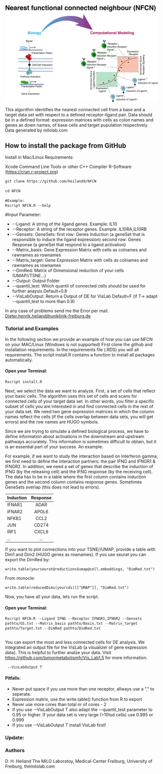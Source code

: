 
![Image](https://github.com/heilandd/NFCN/blob/master/Img.png)




This algorithm identifies the nearest connected cell from a base and a target data set with respect to a defined receptor-ligand pair. 
Data should be in a defined format: expression matrices with cells as colon names and genes as down names, of base cells and target pupulation respectively.  
Data generated by milolab.com



## How to install the package from GitHub

Install in Mac/Linux
Requirements: 

Xcode Command Line Tools or other C++ Compiler
R-Software (https://cran.r-project.org)

```
git clone https://github.com/heilandd/NFCN

cd NFCN

#Example:
Rscript NFCN.R --help

```

#Input Parameter: 

- --Ligand: A string of the ligand genes. Example: IL10
- --Receptor: A string of the receptor genes. Example: IL10RA,IL10RB
- --Gensets: GeneSets: 
            first row: Genes Induction (a geneSet that is responsible to induce the ligand expression)
            second row: Genes Response (a geneSet that respond to a ligand activation)
 - --Matrix_basis: Gene Expression Matrix with cells as colnames and rawnames as rownames
 -  --Matrix_target: Gene Expression Matrix with cells as colnames and rawnames as rownames
 - --DimRed: Matrix of Dimensional reduction of your cells (UMAP//TSNE...)
 - --Output: Output Folder
 - --quantil_test: Which quantil of connected cells should be used for further anaysis Default=0.8
 - --VisLabOutput: Return a Output of DE for VisLab Default=F (if T->  adapt --quantil_test to more than 0.9)


In any case of problems send me the Error per mail.
Dieter.henrik.heiland@uniklinik-freiburg.de

### Tutorial and Examples

In the following section we provide an example of how you can use NFCN on your MAC/Linux (Windows is not supported) First clone the github and installation requirements. In the requirements file (.RDS) you will all requirements. The script install.R contains a function to install all packages automatically.


#### Open your Terminal:

```
Rscript install.R

```

Next, we select the data we want to analyze. First, a set of cells that reflect your basic cells. The algorithm uses this set of cells and scans for connected cells of your target data set. In other words, you filter a specific subset of cells you are interested in and find connected cells in the rest of your data set. We need two gene expression matrices in which the column names reflect the cells (if the cells overlap between data sets, you will get errors) and the row names are HUGO symbols. 

Since we are trying to simulate a defined biological process, we have to define information about activations in the downstream and upstream pathways accurately. This information is sometimes difficult to obtain, but it is an essential part of your success. An example: 

For example, if we want to study the interaction based on interferon gamma, we first need to define the interaction partners: the pair IFNG and IFNGR1 & IFNGR2. In addition, we need a set of genes that describe the induction of IFNG (by the releasing cell) and the IFNG response (by the receiving cell). The data has to be in a table where the first column contains induction genes and the second column contains response genes. Sometimes GeneSets overlap (this does not lead to errors). 

| Induction  | Response    
| ---------- |:---------:| 
| IFNAR1     | ADAR      | 
| IFNAR2     | APOL6     |  
| NFKB1      | CCL2      |    
| JUN        | CD274     |
| IRF1       | CXCL9     |
|  ...       | ...       |

If you want to plot connections into your TSNE//UMAP, provide a table with Dim1 and Dim2 (HUGO genes as rownames). If you use seurat you can export the DimRed by: 

```
write.table(yourseurat@reductions$umap@cell.embeddings, "DimRed.txt")
```
From monocle:

```
write.table(reducedDims(yourcds)[["UMAP"]], "DimRed.txt")
```

Now, you have all your data, lets run the script.


#### Open your Terminal:

```
Rscript NFCN.R --Ligand IFNG --Receptor IFNGR1,IFNGR2 --Gensets pathto/GS.txt --Matrix_basis pathto/Basis.txt --Matrix_target pathto/Target.txt --DimRed pathto/DimRed.txt


```

You can export the most and less connected cells for DE analysis. We integrated an output file for the VisLab (a visualizer of gene expression data). This is helpful to further analze your data. Visit https://github.com/tumormetabolismfr/Vis_Lab1.5 for more information. 

```
 --VisLabOutput T

```


#### Pitfalls: 
- Never put space if you use more than one receptor, allways use a "," to seperate.
- Expression matrix, use the write.table() function from R to export  
- Never use more cores than total nr of cores - 2 
- If you use --VisLabOutput T also adapt the  --quantil_test parameter to 0.95 or higher. If your data set is very large (>10tsd cells) use 0.995 or 0.999 
- If you use --VisLabOutput T install VisLab first!






### Update:




### Authors

D. H. Heiland  The MILO Laboratoy, Medical-Center Freiburg, University of Freiburg, themilolab.com
